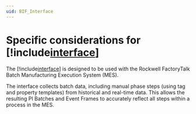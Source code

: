 ```yaml
---
uid: BIF_Interface
---
```


# Specific considerations for [!include[interface](../includes/product-short.md)]

<!-- Requires customization for interface -->

The [!include[interface](../includes/product-short.md)] is designed to be used with the Rockwell FactoryTalk Batch Manufacturing Execution System (MES). 

The interface collects batch data, including manual phase steps (using tag and property templates) from historical and real-time data. This allows the resulting PI Batches and Event Frames to accurately reflect all steps within a process in the MES.